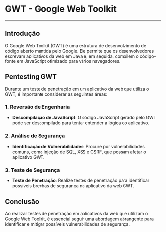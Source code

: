# GWT - Google Web Toolkit

---

## Introdução

O Google Web Toolkit (GWT) é uma estrutura de desenvolvimento de código aberto mantida pelo Google. Ele permite que os desenvolvedores escrevam aplicativos da web em Java e, em seguida, compilem o código-fonte em JavaScript otimizado para vários navegadores.

## Pentesting GWT

Durante um teste de penetração em um aplicativo da web que utiliza o GWT, é importante considerar as seguintes áreas:

### 1. Reversão de Engenharia

- **Descompilação de JavaScript**: O código JavaScript gerado pelo GWT pode ser descompilado para tentar entender a lógica do aplicativo.

### 2. Análise de Segurança

- **Identificação de Vulnerabilidades**: Procure por vulnerabilidades comuns, como injeção de SQL, XSS e CSRF, que possam afetar o aplicativo GWT.

### 3. Teste de Segurança

- **Teste de Penetração**: Realize testes de penetração para identificar possíveis brechas de segurança no aplicativo da web GWT.

## Conclusão

Ao realizar testes de penetração em aplicativos da web que utilizam o Google Web Toolkit, é essencial seguir uma abordagem abrangente para identificar e mitigar possíveis vulnerabilidades de segurança.
